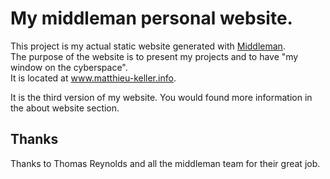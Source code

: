 My middleman personal website.
================

This project is my actual static website generated with <a href="http://middlemanapp.com/">Middleman</a>.    
The purpose of the website is to present my projects and to have "my window on the cyberspace".    
It is located at <a href="www.matthieu-keller.info">www.matthieu-keller.info</a>.

It is the third version of my website. You would found more information in the about website section.

## Thanks

Thanks to Thomas Reynolds and all the middleman team for their great job.
